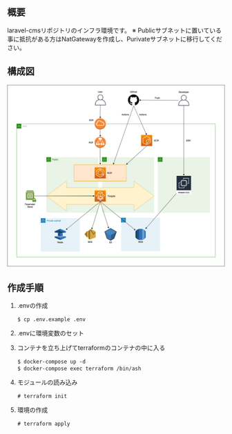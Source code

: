 ## 概要
laravel-cmsリポジトリのインフラ環境です。
※ Publicサブネットに置いている事に抵抗がある方はNatGatewayを作成し、Purivateサブネットに移行してください。

## 構成図
![structure](./.doc/images/structure.png)

## 作成手順

1. .envの作成
    ```
    $ cp .env.example .env 
    ```

1. .envに環境変数のセット

1. コンテナを立ち上げてterraformのコンテナの中に入る
    ```
    $ docker-compose up -d
    $ docker-compose exec terraform /bin/ash
    ```
1. モジュールの読み込み
    ```
    # terraform init
    ```
   
1. 環境の作成
    ```
    # terraform apply 
    ```